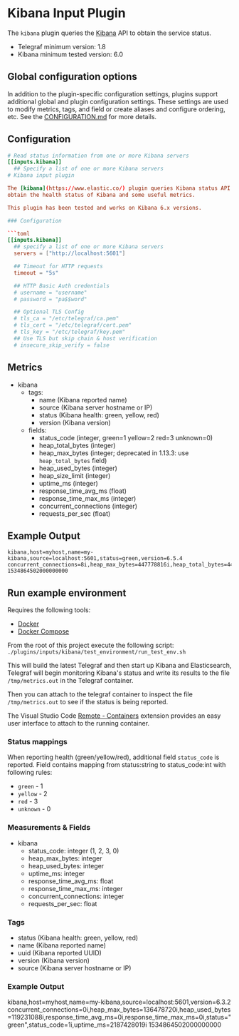 # Kibana Input Plugin

The `kibana` plugin queries the [Kibana][] API to obtain the service status.

- Telegraf minimum version: 1.8
- Kibana minimum tested version: 6.0

[Kibana]: https://www.elastic.co/

## Global configuration options <!-- @/docs/includes/plugin_config.md -->

In addition to the plugin-specific configuration settings, plugins support
additional global and plugin configuration settings. These settings are used to
modify metrics, tags, and field or create aliases and configure ordering, etc.
See the [CONFIGURATION.md][CONFIGURATION.md] for more details.

[CONFIGURATION.md]: ../../../docs/CONFIGURATION.md

## Configuration

```toml @sample.conf
# Read status information from one or more Kibana servers
[[inputs.kibana]]
  ## Specify a list of one or more Kibana servers
# Kibana input plugin

The [kibana](https://www.elastic.co/) plugin queries Kibana status API to
obtain the health status of Kibana and some useful metrics.

This plugin has been tested and works on Kibana 6.x versions.

### Configuration

```toml
[[inputs.kibana]]
  ## specify a list of one or more Kibana servers
  servers = ["http://localhost:5601"]

  ## Timeout for HTTP requests
  timeout = "5s"

  ## HTTP Basic Auth credentials
  # username = "username"
  # password = "pa$$word"

  ## Optional TLS Config
  # tls_ca = "/etc/telegraf/ca.pem"
  # tls_cert = "/etc/telegraf/cert.pem"
  # tls_key = "/etc/telegraf/key.pem"
  ## Use TLS but skip chain & host verification
  # insecure_skip_verify = false
```

## Metrics

- kibana
  - tags:
    - name (Kibana reported name)
    - source (Kibana server hostname or IP)
    - status (Kibana health: green, yellow, red)
    - version (Kibana version)
  - fields:
    - status_code (integer, green=1 yellow=2 red=3 unknown=0)
    - heap_total_bytes (integer)
    - heap_max_bytes (integer; deprecated in 1.13.3: use `heap_total_bytes` field)
    - heap_used_bytes (integer)
    - heap_size_limit (integer)
    - uptime_ms (integer)
    - response_time_avg_ms (float)
    - response_time_max_ms (integer)
    - concurrent_connections (integer)
    - requests_per_sec (float)

## Example Output

```shell
kibana,host=myhost,name=my-kibana,source=localhost:5601,status=green,version=6.5.4 concurrent_connections=8i,heap_max_bytes=447778816i,heap_total_bytes=447778816i,heap_used_bytes=380603352i,requests_per_sec=1,response_time_avg_ms=57.6,response_time_max_ms=220i,status_code=1i,uptime_ms=6717489805i 1534864502000000000
```

## Run example environment

Requires the following tools:

- [Docker](https://docs.docker.com/get-docker/)
- [Docker Compose](https://docs.docker.com/compose/install/)

From the root of this project execute the following script:
`./plugins/inputs/kibana/test_environment/run_test_env.sh`

This will build the latest Telegraf and then start up Kibana and Elasticsearch,
Telegraf will begin monitoring Kibana's status and write its results to the file
`/tmp/metrics.out` in the Telegraf container.

Then you can attach to the telegraf container to inspect the file
`/tmp/metrics.out` to see if the status is being reported.

The Visual Studio Code [Remote - Containers][remote] extension provides an easy
user interface to attach to the running container.

[remote]: https://marketplace.visualstudio.com/items?itemName=ms-vscode-remote.remote-containers
### Status mappings

When reporting health (green/yellow/red), additional field `status_code`
is reported. Field contains mapping from status:string to status_code:int
with following rules:

- `green` - 1
- `yellow` - 2
- `red` - 3
- `unknown` - 0

### Measurements & Fields

- kibana
  - status_code: integer (1, 2, 3, 0)
  - heap_max_bytes: integer
  - heap_used_bytes: integer
  - uptime_ms: integer
  - response_time_avg_ms: float
  - response_time_max_ms: integer
  - concurrent_connections: integer
  - requests_per_sec: float

### Tags

- status (Kibana health: green, yellow, red)
- name (Kibana reported name)
- uuid (Kibana reported UUID)
- version (Kibana version)
- source (Kibana server hostname or IP)

### Example Output

kibana,host=myhost,name=my-kibana,source=localhost:5601,version=6.3.2 concurrent_connections=0i,heap_max_bytes=136478720i,heap_used_bytes=119231088i,response_time_avg_ms=0i,response_time_max_ms=0i,status="green",status_code=1i,uptime_ms=2187428019i 1534864502000000000
